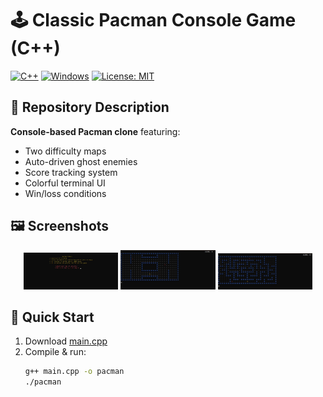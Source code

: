 # 🕹️ Classic Pacman Console Game (C++)

[![C++](https://img.shields.io/badge/C++-17-blue?logo=c%2B%2B)](https://isocpp.org/)
[![Windows](https://img.shields.io/badge/Platform-Windows-0078D6?logo=windows)](https://windows.com)
[![License: MIT](https://img.shields.io/badge/License-MIT-yellow.svg)](https://opensource.org/licenses/MIT)

## 📌 Repository Description
**Console-based Pacman clone** featuring:
- Two difficulty maps
- Auto-driven ghost enemies
- Score tracking system
- Colorful terminal UI
- Win/loss conditions

## 🖼️ Screenshots
<div align="center">
  <img src="./Screenshots/1.jpg" width="30%" alt="Main Menu">
  <img src="./Screenshots/2.jpg" width="30%" alt="Gameplay (Map 1)"> 
  <img src="./Screenshots/3.jpg" width="30%" alt="Gameplay (Map 2)">
</div>

## 🚀 Quick Start
1. Download [main.cpp](main.cpp)
2. Compile & run:
   ```bash
   g++ main.cpp -o pacman
   ./pacman
